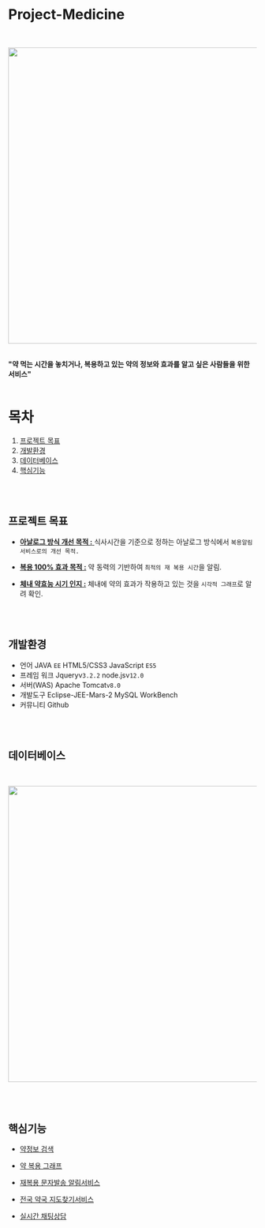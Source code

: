 # Project-Medicine
<br>
<p align="center"> <img src="https://user-images.githubusercontent.com/68524500/100968395-9bb8f380-3574-11eb-97e9-d32ba2bea425.jpg" width="600px"></p>
<br>
<b>"약 먹는 시간을 놓치거나, 복용하고 있는 약의 정보와 효과를 알고 싶은 사람들을 위한 서비스"</b>
<br><br>

# 목차
1. [프로젝트 목표](#프로젝트-목표)
2. [개발환경](#개발환경)
3. [데이터베이스](#데이터베이스)
4. [핵심기능](#핵심기능)

<br><br>

## 프로젝트 목표

<a name="프로젝트-목표--아날로그-방식-개선-목적"></a>
* [**아날로그 방식 개선 목적 :** ](#프로젝트-목표--아날로그-방식-개선-목적) 식사시간을 기준으로 정하는 아날로그 방식에서 `복용알림 서비스로의 개선 목적.`

<a name="프로젝트-목표--복용-100%-효과-목적"></a>
* [**복용 100% 효과 목적 :**](#프로젝트-목표--복용-100%-효과-목적) 약 동력의 기반하여 `최적의 재 복용 시간`을 알림.

<a name="프로젝트-목표--체내-약효능-시기-인지"></a>
* [**체내 약효능 시기 인지 :**](#프로젝트-목표--체내-약효능-시기-인지) 체내에 약의 효과가 작용하고 있는 것을 `시각적 그래프`로 알려 확인.

<br><br>

## 개발환경

* 언어 JAVA  `EE`  HTML5/CSS3  JavaScript `ES5`
* 프레임 워크  Jqueryv`3.2.2`  node.jsv`12.0`
* 서버(WAS)  Apache Tomcat`v8.0`
* 개발도구  Eclipse-JEE-Mars-2  MySQL WorkBench
* 커뮤니티  Github

<br><br>

## 데이터베이스
<br>
<p align="center"> <img src="https://user-images.githubusercontent.com/68524500/100970654-affeef80-3578-11eb-87ac-e3b478290c47.jpg" width="600px"></p>
<br><br>

## 핵심기능

<a name="핵심기능--약정보-검색"></a>
* [약정보 검색](#약정보-검색)

<a name="핵심기능--약-복용-그래프"></a>
* [약 복용 그래프](#약-복용-그래프)

<a name="핵심기능--재복용-문자발송-알림서비스"></a>
* [재복용 문자발송 알림서비스](#재복용-문자발송-알림서비스)

<a name="핵심기능--전국-약국-지도찾기서비스"></a>
* [전국 약국 지도찾기서비스](#전국-약국-지도찾기서비스)

<a name="핵심기술--실시간-채팅상담"></a>
* [실시간 채팅상담](#실시간-채팅상담)












